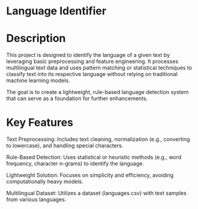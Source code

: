 # Language Identifier

# Description
This project is designed to identify the language of a given text by leveraging basic preprocessing and feature engineering. It processes multilingual text data and uses pattern matching or statistical techniques to classify text into its respective language without relying on traditional machine learning models.

The goal is to create a lightweight, rule-based language detection system that can serve as a foundation for further enhancements.

# Key Features

Text Preprocessing: Includes text cleaning, normalization (e.g., converting to lowercase), and handling special characters.

Rule-Based Detection: Uses statistical or heuristic methods (e.g., word frequency, character n-grams) to identify the language.

Lightweight Solution: Focuses on simplicity and efficiency, avoiding computationally heavy models.

Multilingual Dataset: Utilizes a dataset (languages.csv) with text samples from various languages.
